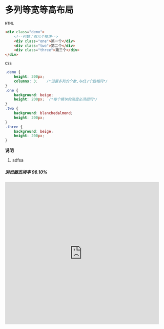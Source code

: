 # <b>多列等宽等高布局</b>



`HTML`

```html
<div class="demo">
    <!--列数：有几个模块-->
    <div class="one">第一个</div>
    <div class="two">第二个</div>
    <div class="three">第三个</div>
</div>
```

`CSS`

```css
.demo {
    height: 200px;
    columns: 3;    /*设置多列的个数,与div个数相同*/ 
}
.one {
    background: beige;
    height: 200px;  /*每个模块的高度必须相同*/
}
.two {
    background: blanchedalmond;
    height: 200px;
}
.three {
    background: beige;
    height: 200px;
}
```
<b>说明</b>

1. sdfsa

##### <b>浏览器支持率 98.10%</b>
<iframe src="https://caniuse.bitsofco.de/embed/index.html?feat=multicolumn&amp;periods=future_2,future_1,current,past_1,past_2,past_3&amp;accessible-colours=false" frameborder="0" width="100%" height="465px"></iframe>
